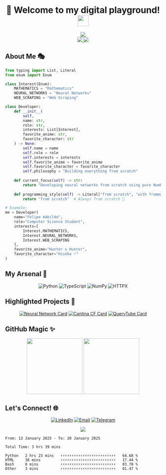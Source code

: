 # <div align="center">💫 Welcome to my digital playground! <img src="https://raw.githubusercontent.com/MartinHeinz/MartinHeinz/master/wave.gif" width="35px"></div>

<div align="center">
  <img src="https://capsule-render.vercel.app/api?type=waving&color=gradient&customColorList=12,2,20,24&height=170&section=header&text=Felipe%20Adeildo&desc=Building%20from%20scratch,%20one%20line%20at%20a%20time&fontSize=35&descSize=20&fontAlignY=25&descAlignY=45&animation=fadeIn"/>
</div>

<div align="center">
  <a href="https://felipeadeildo.com">
    <img src="https://img.shields.io/badge/Portfolio-felipeadeildo.com-FF6B6B?style=for-the-badge&logo=firefox&logoColor=white"/>
  </a>
  <img src="https://komarev.com/ghpvc/?username=felipeadeildo&style=for-the-badge&color=FF6B6B"/>
</div>

## About Me 🎭

```python
from typing import List, Literal
from enum import Enum

class Interest(Enum):
    MATHEMATICS = "Mathematics"
    NEURAL_NETWORKS = "Neural Networks"
    WEB_SCRAPING = "Web Scraping"

class Developer:
    def __init__(
        self,
        name: str,
        role: str,
        interests: List[Interest],
        favorite_anime: str,
        favorite_character: str
    ) -> None:
        self.name = name
        self.role = role
        self.interests = interests
        self.favorite_anime = favorite_anime
        self.favorite_character = favorite_character
        self.philosophy = "Building everything from scratch"
    
    def current_focus(self) -> str:
        return "Developing neural networks from scratch using pure NumPy"
    
    def programming_style(self) -> Literal["from scratch", "with frameworks"]:
        return "from scratch"  # Always from scratch 💪

# Example:
me = Developer(
    name="Felipe Adeildo",
    role="Computer Science Student",
    interests=[
        Interest.MATHEMATICS,
        Interest.NEURAL_NETWORKS,
        Interest.WEB_SCRAPING
    ],
    favorite_anime="Hunter x Hunter",
    favorite_character="Hisoka 🃏"
)
```

## My Arsenal 🎯

<div align="center">

![Python](https://img.shields.io/badge/Python-14354C?style=for-the-badge&logo=python&logoColor=white)
![TypeScript](https://img.shields.io/badge/TypeScript-007ACC?style=for-the-badge&logo=typescript&logoColor=white)
![NumPy](https://img.shields.io/badge/Numpy-777BB4?style=for-the-badge&logo=numpy&logoColor=white)
![HTTPX](https://img.shields.io/badge/HTTPX-242A2D?style=for-the-badge&logo=python&logoColor=white)

</div>

## Highlighted Projects 💎

<div align="center">

[![Neural Network Card](https://github-readme-stats.vercel.app/api/pin/?username=felipeadeildo&repo=neural-network&theme=radical)](https://github.com/felipeadeildo/neural-network)
[![Cantina CF Card](https://github-readme-stats.vercel.app/api/pin/?username=felipeadeildo&repo=cantinacf&theme=radical)](https://github.com/felipeadeildo/cantinacf)
[![QueryTube Card](https://github-readme-stats.vercel.app/api/pin/?username=felipeadeildo&repo=querytube&theme=radical)](https://github.com/felipeadeildo/querytube)

</div>

## GitHub Magic ✨

<div align="center">
  <img height="180em" src="https://github-readme-stats.vercel.app/api?username=felipeadeildo&show_icons=true&theme=radical&include_all_commits=true&count_private=true"/>
  <img height="180em" src="https://github-readme-stats.vercel.app/api/top-langs/?username=felipeadeildo&layout=compact&langs_count=7&theme=radical"/>
</div>

## Let's Connect! 🌐

<div align="center">

[![LinkedIn](https://img.shields.io/badge/LinkedIn-0077B5?style=for-the-badge&logo=linkedin&logoColor=white)](https://linkedin.com/in/felipeadeildo)
[![Email](https://img.shields.io/badge/Email-D14836?style=for-the-badge&logo=gmail&logoColor=white)](mailto:contato@felipeadeildo.com)
[![Telegram](https://img.shields.io/badge/Telegram-2CA5E0?style=for-the-badge&logo=telegram&logoColor=white)](https://t.me/felipeadeildo)

</div>

<div align="center">
  <img src="https://capsule-render.vercel.app/api?type=waving&color=gradient&customColorList=12,2,20,24&height=100&section=footer"/>
</div>

<!--START_SECTION:waka-->

```ansi
From: 13 January 2025 - To: 20 January 2025

Total Time: 3 hrs 39 mins

Python   2 hrs 23 mins   ⚡⚡⚡⚡⚡⚡⚡⚡⚡⚡⚡⚡⚡⚡⚡⚡⚡⚡⚡⚡⚡⚡⚡⚡⚡   64.68 %
HTML     38 mins         ⚡⚡⚡⚡⚡⚡⚡⚡⚡⚡⚡⚡⚡⚡⚡⚡⚡⚡⚡⚡⚡⚡⚡⚡⚡   17.44 %
Bash     8 mins          ⚡⚡⚡⚡⚡⚡⚡⚡⚡⚡⚡⚡⚡⚡⚡⚡⚡⚡⚡⚡⚡⚡⚡⚡⚡   03.70 %
Other    3 mins          ⚡⚡⚡⚡⚡⚡⚡⚡⚡⚡⚡⚡⚡⚡⚡⚡⚡⚡⚡⚡⚡⚡⚡⚡⚡   01.47 %
```

<!--END_SECTION:waka-->
